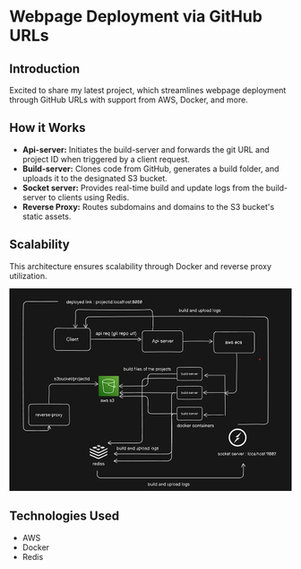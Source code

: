 # Webpage Deployment via GitHub URLs

## Introduction
Excited to share my latest project, which streamlines webpage deployment through GitHub URLs with support from AWS, Docker, and more.

## How it Works
- **Api-server:** Initiates the build-server and forwards the git URL and project ID when triggered by a client request.
- **Build-server:** Clones code from GitHub, generates a build folder, and uploads it to the designated S3 bucket.
- **Socket server:** Provides real-time build and update logs from the build-server to clients using Redis.
- **Reverse Proxy:** Routes subdomains and domains to the S3 bucket's static assets.

## Scalability
This architecture ensures scalability through Docker and reverse proxy utilization.

![server architecture](server_architecture.png)



## Technologies Used
- AWS
- Docker
- Redis





